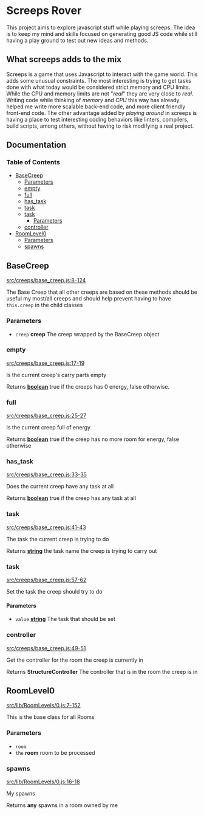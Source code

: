 # Screeps Rover

This project aims to explore javascript stuff while playing screeps. The idea is
to keep my mind and skills focused on generating good JS code while still having
a play ground to test out new ideas and methods.

## What screeps adds to the mix

Screeps is a game that uses Javascript to interact with the game world. This
adds some unusual constraints. The most interesting is trying to get tasks done
with what today would be considered strict memory and CPU limits. While the CPU
and memory limits are not "_real_" they are very close to _real_. Writing code
while thinking of _memory_ and _CPU_ this way has already helped me write more
scalable back-end code, and more client friendly front-end code. The other
advantage added by _playing around_ in screeps is having a place to test
interesting coding behaviors like linters, compilers, build scripts, among
others, without having to risk modifying a real project.

## Documentation
<!-- Generated by documentation.js. Update this documentation by updating the source code. -->

### Table of Contents

*   [BaseCreep][1]
    *   [Parameters][2]
    *   [empty][3]
    *   [full][4]
    *   [has\_task][5]
    *   [task][6]
    *   [task][7]
        *   [Parameters][8]
    *   [controller][9]
*   [RoomLevel0][10]
    *   [Parameters][11]
    *   [spawns][12]

## BaseCreep

[src/creeps/base\_creep.js:8-124][13]

The Base Creep that all other creeps are based on
these methods should be useful my most/all creeps and should
help prevent having to have `this.creep` in the child classes

### Parameters

*   `creep` **creep** The creep wrapped by the BaseCreep object

### empty

[src/creeps/base\_creep.js:17-19][14]

Is the current creep's carry parts empty

Returns **[boolean][15]** true if the creeps has 0 energy, false otherwise.

### full

[src/creeps/base\_creep.js:25-27][16]

Is the current creep full of energy

Returns **[boolean][15]** true if the creep has no more room for energy, false otherwise

### has\_task

[src/creeps/base\_creep.js:33-35][17]

Does the current creep have any task at all

Returns **[boolean][15]** true if the creep has any task at all

### task

[src/creeps/base\_creep.js:41-43][18]

The task the current creep is trying to do

Returns **[string][19]** the task name the creep is trying to carry out

### task

[src/creeps/base\_creep.js:57-62][20]

Set the task the creep should try to do

#### Parameters

*   `value` **[string][19]** The task that should be set

### controller

[src/creeps/base\_creep.js:49-51][21]

Get the controller for the room the creep is currently in

Returns **StructureController** The controller that is in the room the creep is in

## RoomLevel0

[src/lib/RoomLevels/0.js:7-152][22]

This is the base class for all Rooms

### Parameters

*   `room` &#x20;
*   `the` **room** room to be processed

### spawns

[src/lib/RoomLevels/0.js:16-18][23]

My spawns

Returns **any** spawns in a room owned by me

[1]: #basecreep

[2]: #parameters

[3]: #empty

[4]: #full

[5]: #has_task

[6]: #task

[7]: #task-1

[8]: #parameters-1

[9]: #controller

[10]: #roomlevel0

[11]: #parameters-2

[12]: #spawns

[13]: https://github.com/coteyr/screeps-rover/blob/447f01c6f9d1b99f8e0dd91602a12bfec610d447/src/creeps/base_creep.js#L8-L124 "Source code on GitHub"

[14]: https://github.com/coteyr/screeps-rover/blob/447f01c6f9d1b99f8e0dd91602a12bfec610d447/src/creeps/base_creep.js#L17-L19 "Source code on GitHub"

[15]: https://developer.mozilla.org/docs/Web/JavaScript/Reference/Global_Objects/Boolean

[16]: https://github.com/coteyr/screeps-rover/blob/447f01c6f9d1b99f8e0dd91602a12bfec610d447/src/creeps/base_creep.js#L25-L27 "Source code on GitHub"

[17]: https://github.com/coteyr/screeps-rover/blob/447f01c6f9d1b99f8e0dd91602a12bfec610d447/src/creeps/base_creep.js#L33-L35 "Source code on GitHub"

[18]: https://github.com/coteyr/screeps-rover/blob/447f01c6f9d1b99f8e0dd91602a12bfec610d447/src/creeps/base_creep.js#L41-L43 "Source code on GitHub"

[19]: https://developer.mozilla.org/docs/Web/JavaScript/Reference/Global_Objects/String

[20]: https://github.com/coteyr/screeps-rover/blob/447f01c6f9d1b99f8e0dd91602a12bfec610d447/src/creeps/base_creep.js#L57-L62 "Source code on GitHub"

[21]: https://github.com/coteyr/screeps-rover/blob/447f01c6f9d1b99f8e0dd91602a12bfec610d447/src/creeps/base_creep.js#L49-L51 "Source code on GitHub"

[22]: https://github.com/coteyr/screeps-rover/blob/447f01c6f9d1b99f8e0dd91602a12bfec610d447/src/lib/RoomLevels/0.js#L7-L152 "Source code on GitHub"

[23]: https://github.com/coteyr/screeps-rover/blob/447f01c6f9d1b99f8e0dd91602a12bfec610d447/src/lib/RoomLevels/0.js#L16-L18 "Source code on GitHub"
